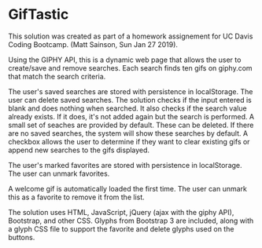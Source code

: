 # GifTastic

This solution was created as part of a homework assignement for UC Davis Coding Bootcamp. (Matt Sainson, Sun Jan 27 2019).

Using the GIPHY API, this is a dynamic web page that allows the user to create/save and remove searches. Each search finds ten gifs on giphy.com that match the search criteria.

The user's saved searches are stored with persistence in localStorage. The user can delete saved searches.
The solution checks if the input entered is blank and does nothing when searched. It also checks if the search value already exists. If it does, it's not added again but the search is performed.
A small set of seaches are provided by default. These can be deleted. If there are no saved searches, the system will show these searches by default.
A checkbox allows the user to determine if they want to clear existing gifs or append new searches to the gifs displayed.

The user's marked favorites are stored with persistence in localStorage. The user can unmark favorites.

A welcome gif is automatically loaded the first time. The user can unmark this as a favorite to remove it from the list.

The solution uses HTML, JavaScript, jQuery (ajax with the giphy API), Bootstrap, and other CSS. Glyphs from Bootstrap 3 are included, along with a glyph CSS file to support the favorite and delete glyphs used on the buttons.
